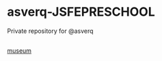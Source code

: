 # asverq-JSFEPRESCHOOL
Private repository for @asverq
##
[museum](https://rolling-scopes-school.github.io/asverq-JSFEPRESCHOOL/museum/)
